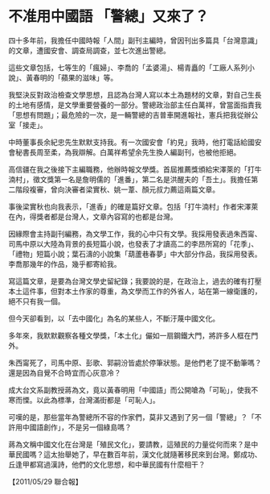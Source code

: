 # 不准用中國語 「警總」又來了？

四十多年前，我擔任中國時報「人間」副刊主編時，曾因刊出多篇具「台灣意識」的文章，遭國安會、調查局調查，並七次進出警總。
 
這些文章包括，七等生的「瘋婦」、李喬的「孟婆湯」、楊青矗的「工廠人系列小說」、黃春明的「蘋果的滋味」等。
 
我堅決反對政治檢查文學思想，且認為台灣人寫以本土為題材的文章，對自己生長的土地有感情，是文學重要營養的一部分。警總政治部主任白萬祥，曾當面指責我「思想有問題」；最危險的一次，是一輛警總的吉普車開進報社，憲兵把我從辦公室「接走」。
 
中時董事長余紀忠先生默默支持我。有一次國安會「約見」我時，他打電話給國安會秘書長周至柔，為我辯解。白萬祥希望余先生換人編副刊，也被他拒絕。
 
高信疆在我之後接下主編職務，他辦時報文學獎。首屆推薦獎頒給宋澤萊的「打牛湳村」，徵文獎第一名是詹明儒的「進番」，第二名是洪醒夫的「吾土」。我擔任第二階段複審，曾向決審者梁實秋、姚一葦、顏元叔力薦這兩篇文章。
 
事後梁實秋也向我表示，「進香」的確是篇好文章。包括「打牛湳村」作者宋澤萊在內，得獎者都是台灣人，文章內容寫的也都是台灣。
 
因緣際會主持副刊編務，為文學工作，我的心中只有文學。我採用發表過朱西甯、司馬中原以大陸為背景的長短篇小說，也發表了才讀高二的李昂所寫的「花季」、「禮物」短篇小說；葉石濤的小說集「葫蘆巷春夢」中大部分作品，我採用發表。李喬那幾年的作品，幾乎都寄給我。
 
寫這篇文章，是要為台灣文學史留紀錄；我要說的是，在政治上，過去的確有打壓本土這件事，但對本土作家的尊重，為文學而工作的外省人，站在第一線衛護的，絕不只有我一個。
 
但今天卻看到，以「去中國化」為名的某些人，不斷汙蔑中國文化。
 
多年來，我默默觀察各種文學獎，「本土化」儼如一扇鋼鐵大門，將許多人框在門外。
 
朱西甯死了，司馬中原、彭歌、郭嗣汾皆處於停筆狀態。是他們老了提不動筆嗎？還是因為自覺不合時宜而心灰意冷？
 
成大台文系副教授蔣為文，竟以黃春明用「中國語」而公開嗆為「可恥」，使我不寒而慄。以此為標準，台灣滿街都是「可恥人」。
 
可嘆的是，那些當年為警總所不容的作家們，莫非又遇到了另一個「警總」？「不許用中國語創作」，不是另一個綠島嗎？
 
蔣為文稱中國文化在台灣是「殖民文化」，要請教，這殖民的力量從何而來？是中華民國嗎？這太抬舉她了，早在數百年前，漢文化就隨著移民來到台灣。鄭成功、丘逢甲都寫過漢詩，他們的文化思想，和中華民國有什麼相干？
 
 
【2011/05/29 聯合報】
